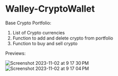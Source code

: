 # Walley-CryptoWallet
Base Crypto Portfolio: 
1. List of Crypto currencies
2. Function to add and delete crypto from portfolio
3. Function to buy and sell crypto

Previews: 

![Screenshot 2023-11-02 at 9 17 30 PM](https://github.com/Burenman/Walley-CryptoWallet/assets/102731422/2f52f513-db8b-4026-a6b8-0c96cec35078)
![Screenshot 2023-11-02 at 9 17 04 PM](https://github.com/Burenman/Walley-CryptoWallet/assets/102731422/15288ce5-3674-4886-b178-a8803d44488a)

